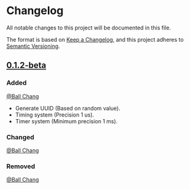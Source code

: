 # Changelog
All notable changes to this project will be documented in this file.

The format is based on
 [Keep a Changelog](https://keepachangelog.com/en/1.0.0/),
and this project adheres to
 [Semantic Versioning](https://semver.org/spec/v2.0.0.html).

## [0.1.2-beta]
### Added
[@Ball Chang]

- Generate UUID (Based on random value).
- Timing system (Precision 1 us).
- Timer system (Minimum precision 1 ms).

### Changed
[@Ball Chang]

### Removed
[@Ball Chang]

[Unreleased]: https://gitlab.com/zhangbolily/BUtils/tree/dev
[0.1.2-beta]:
 https://gitlab.com/zhangbolily/BUtils/tree/v0.1.2-beta

[@Ball Chang]: https://gitlab.com/zhangbolily
